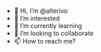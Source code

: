 - 👋 Hi, I’m @alterivo
- 👀 I’m interested
- 🌱 I’m currently learning 
- 💞️ I’m looking to collaborate 
- 📫 How to reach me?

<!---
alterivo/alterivo is a ✨ special ✨ repository because its `README.md` (this file) appears on your GitHub profile.
You can click the Preview link to take a look at your changes.
--->
